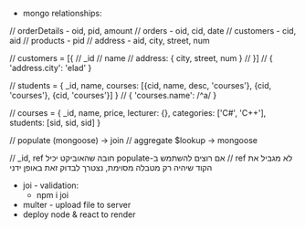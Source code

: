 - mongo relationships:

// orderDetails - oid, pid, amount
// orders       - oid, cid, date
// customers    - cid, aid
// products     - pid
// address      - aid, city, street, num

// customers = [{
//      _id
//      name
//      address: { city, street, num }
// }]
// { 'address.city': 'elad' }

// students = { _id, name, courses: [{cid, name, desc, 'courses'}, {cid, 'courses'}, {cid, 'courses'}] }
// { 'courses.name': /^a/ }

// courses  = { _id, name, price, lecturer: {}, categories: ['C#', 'C++'], students: [sid, sid, sid] }


// populate (mongoose) -> join
// aggregate $lookup   -> mongoose

// _id, ref חובה שהאוביקט יכיל populate-אם רוצים להשתמש ב
// ref לא מגביל את הקוד שיהיה רק מטבלה מסוימת, נצטרך לבדוק זאת באופן ידני

- joi - validation:
    - npm i joi
- multer - upload file to server
- deploy node & react to render